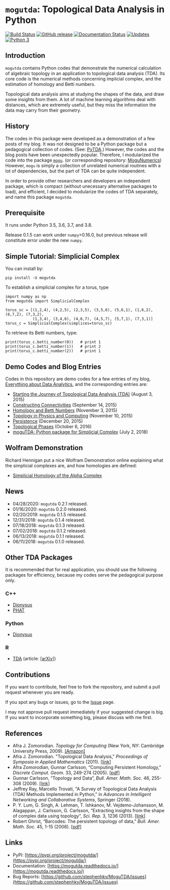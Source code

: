 # `mogutda`: Topological Data Analysis in Python

[![Build Status](https://travis-ci.org/stephenhky/MoguTDA.svg?branch=master)](https://travis-ci.org/stephenhky/MoguTDA)
[![GitHub release](https://img.shields.io/github/release/stephenhky/MoguTDA.svg?maxAge=3600)](https://github.com/stephenhky/MoguTDA/releases)
[![Documentation Status](https://readthedocs.org/projects/mogutda/badge/?version=latest)](https://mogutda.readthedocs.io/en/latest/?badge=latest)
[![Updates](https://pyup.io/repos/github/stephenhky/MoguTDA/shield.svg)](https://pyup.io/repos/github/stephenhky/MoguTDA/)
[![Python 3](https://pyup.io/repos/github/stephenhky/MoguTDA/python-3-shield.svg)](https://pyup.io/repos/github/stephenhky/MoguTDA/)

## Introduction

`mogutda` contains Python codes that demonstrate the numerical calculation
of algebraic topology in an application to topological data analysis
(TDA). Its core code is the numerical methods concerning implicial complex,
and the estimation of homology and Betti numbers.

Topological data analysis aims at studying the shapes of the data, and
draw some insights from them. A lot of machine learning algorithms deal
with distances, which are extremely useful, but they miss the
information the data may carry from their geometry.

## History

The codes in this package were developed as a demonstration of a few posts of my blog.
It was not designed to be a Python package but a pedagogical collection of codes.
(See: [PyTDA](https://github.com/stephenhky/PyTDA).)
However, the codes and the blog posts have been unexpectedly popular. Therefore,
I modularized the code into the package [`mogu`](https://pypi.org/project/mogu/).
(or corresponding repository: [MoguNumerics](https://github.com/stephenhky/MoguNumerics))
However, `mogu` is simply a collection of unrelated numerical routines with a lot of
dependencies, but the part of TDA can be quite independent.

In order to provide other researchers and developers an independent package, which is compact (without
unecessary alternative packages to load), and efficient, I decided to modularize
the codes of TDA separately, and name this package `mogutda`.

## Prerequisite

It runs under Python 3.5, 3.6, 3.7, and 3.8.

Release 0.1.5 can work under `numpy`>0.16.0, but previous
release will constitute error under the new `numpy`.

## Simple Tutorial: Simplicial Complex

You can install by:

```
pip install -U mogutda
```

To establish a simplicial complex for a torus, type

```
import numpy as np
from mogutda import SimplicialComplex

torus_sc = [(1,2,4), (4,2,5), (2,3,5), (3,5,6), (5,6,1), (1,6,2), (6,7,2), (7,3,2),
            (1,3,4), (3,4,6), (4,6,7), (4,5,7), (5,7,1), (7,3,1)]
torus_c = SimplicialComplex(simplices=torus_sc)
```

To retrieve its Betti numbers, type:

```
print(torus_c.betti_number(0))   # print 1
print(torus_c.betti_number(1))   # print 2
print(torus_c.betti_number(2))   # print 1
```

## Demo Codes and Blog Entries

Codes in this repository are demo codes for a few entries of my blog,
[Everything about Data Analytics](https://datawarrior.wordpress.com/),
and the corresponding entries are:

* [Starting the Journey of Topological Data Analysis (TDA)](https://datawarrior.wordpress.com/2015/08/03/tda-1-starting-the-journey-of-topological-data-analysis-tda/) (August 3, 2015)
* [Constructing Connectivities](https://datawarrior.wordpress.com/2015/09/14/tda-2-constructing-connectivities/) (September 14, 2015)
* [Homology and Betti Numbers](https://datawarrior.wordpress.com/2015/11/03/tda-3-homology-and-betti-numbers/) (November 3, 2015)
* [Topology in Physics and Computing](https://datawarrior.wordpress.com/2015/11/10/mathanalytics-6-topology-in-physics-and-computing/) (November 10, 2015)
* [Persistence](https://datawarrior.wordpress.com/2015/12/20/tda-4-persistence/) (December 20, 2015)
* [Topological Phases](https://datawarrior.wordpress.com/2016/10/06/topological-phases/) (October 6, 2016)
* [moguTDA: Python package for Simplicial Complex](https://datawarrior.wordpress.com/2018/07/02/mogutda-python-package-for-simplicial-complex/) (July 2, 2018)

## Wolfram Demonstration
Richard Hennigan put a nice Wolfram Demonstration online explaining what
the simplicial complexes are, and how homologies are defined:

* [Simplicial Homology of the Alpha Complex](http://demonstrations.wolfram.com/SimplicialHomologyOfTheAlphaComplex/)

## News

* 04/28/2020: `mogutda` 0.2.1 released.
* 01/16/2020: `mogutda` 0.2.0 released.
* 02/20/2019: `mogutda` 0.1.5 released.
* 12/31/2018: `mogutda` 0.1.4 released.
* 07/18/2018: `mogutda` 0.1.3 released.
* 07/02/2018: `mogutda` 0.1.2 released.
* 06/13/2018: `mogutda` 0.1.1 released.
* 06/11/2018: `mogutda` 0.1.0 released.

## Other TDA Packages

It is recommended that for real application, you should use the following packages
for efficiency, because my codes serve the pedagogical purpose only.

### C++
* [Dionysus](http://www.mrzv.org/software/dionysus/)
* [PHAT](https://bitbucket.org/phat-code/phat)

### Python
* [Dionysus](http://www.mrzv.org/software/dionysus/python/overview.html)

### R
* [TDA](https://cran.r-project.org/web/packages/TDA/index.html) (article: [\[arXiv\]](http://arxiv.org/abs/1411.1830))

## Contributions

If you want to contribute, feel free to fork the repository, and submit
a pull request whenever you are ready.

If you spot any bugs or issues, go to the [Issue](https://github.com/stephenhky/MoguTDA) page.

I may not approve pull request immediately if your suggested change is big.
If you want to incorporate something big, please discuss with me first.

## References
* Afra J. Zomorodian. *Topology for Computing* (New York, NY: Cambridge University Press, 2009). [\[Amazon\]](https://www.amazon.com/Computing-Cambridge-Monographs-Computational-Mathematics/dp/0521136091)
* Afra J. Zomorodian. "Topological Data Analysis," *Proceedings of Symposia in Applied Mathematics* (2011). [\[link\]](http://citeseerx.ist.psu.edu/viewdoc/summary?doi=10.1.1.261.1298)
* Afra Zomorodian, Gunnar Carlsson, “Computing Persistent Homology,” *Discrete Comput. Geom.* 33, 249-274 (2005). [\[pdf\]](http://geometry.stanford.edu/papers/zc-cph-05/zc-cph-05.pdf)
* Gunnar Carlsson, “Topology and Data”, *Bull. Amer. Math. Soc.* 46, 255-308 (2009). [\[link\]](http://www.ams.org/journals/bull/2009-46-02/S0273-0979-09-01249-X/)
* Jeffrey Ray, Marcello Trovati, "A Survey of Topological Data Analysis (TDA) Methods Implemented in Python," in *Advances in Intelligent Networking and Collaborative Systems*, Springer (2018).
* P. Y. Lum, G. Singh, A. Lehman, T. Ishkanov, M. Vejdemo-Johansson, M. Alagappan, J. Carlsson, G. Carlsson, “Extracting insights from the shape of complex data using topology”, *Sci. Rep.* 3, 1236 (2013). [\[link\]](http://www.nature.com/srep/2013/130207/srep01236/full/srep01236.html)
* Robert Ghrist, “Barcodes: The persistent topology of data,” *Bull. Amer. Math. Soc.* 45, 1-15 (2008). [\[pdf\]](http://www.ams.org/journals/bull/2008-45-01/S0273-0979-07-01191-3/S0273-0979-07-01191-3.pdf)

## Links

* PyPI: [https://pypi.org/project/mogutda/](https://pypi.org/project/mogutda/)
* Documentation: [https://mogutda.readthedocs.io/](https://mogutda.readthedocs.io/)
* Bug Reports: [https://github.com/stephenhky/MoguTDA/issues](https://github.com/stephenhky/MoguTDA/issues)
